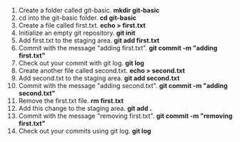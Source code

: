 1. Create a folder called git-basic. **mkdir git-basic**
2. cd into the git-basic folder. **cd git-basic**
3. Create a file called first.txt. **echo > first.txt**
4. Initialize an empty git repository. **git init**
5. Add first.txt to the staging area. **git add first.txt**
6. Commit with the message "adding first.txt". **git commit -m "adding first.txt"**
7. Check out your commit with git log. **git log**
8. Create another file called second.txt. **echo > second.txt**
9. Add second.txt to the staging area. **git add second.txt**
10. Commit with the message "adding second.txt". **git commit -m "adding second.txt"**
11. Remove the first.txt file. **rm first.txt**
12. Add this change to the staging area. **git add .**
13. Commit with the message "removing first.txt". **git commit -m "removing first.txt"**
14. Check out your commits using git log. **git log**
